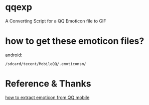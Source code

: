 # qqexp
A Converting Script for a QQ Emoticon file to GIF

# how to get these emoticon files?
android:
```
/sdcard/tecent/MobileQQ/.emoticonsm/
```

# Reference & Thanks
[how to extract emoticon from QQ mobile](https://luotianyi.vc/391.html)
